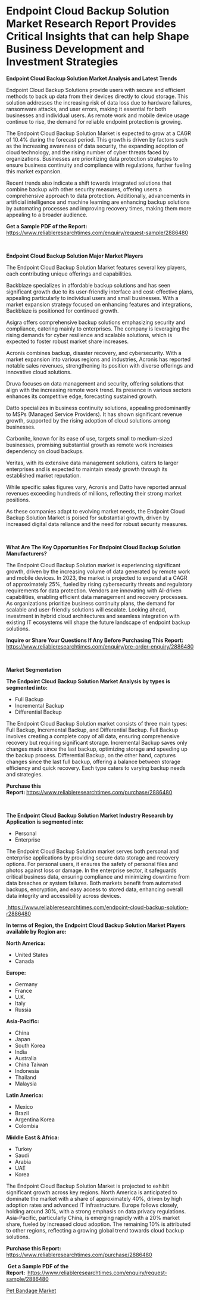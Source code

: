 <p><h1>Endpoint Cloud Backup Solution Market Research Report Provides Critical Insights that can help Shape Business Development and Investment Strategies</h1></p><p><strong>Endpoint Cloud Backup Solution Market Analysis and Latest Trends</strong></p>
<p><p>Endpoint Cloud Backup Solutions provide users with secure and efficient methods to back up data from their devices directly to cloud storage. This solution addresses the increasing risk of data loss due to hardware failures, ransomware attacks, and user errors, making it essential for both businesses and individual users. As remote work and mobile device usage continue to rise, the demand for reliable endpoint protection is growing.</p><p>The Endpoint Cloud Backup Solution Market is expected to grow at a CAGR of 10.4% during the forecast period. This growth is driven by factors such as the increasing awareness of data security, the expanding adoption of cloud technology, and the rising number of cyber threats faced by organizations. Businesses are prioritizing data protection strategies to ensure business continuity and compliance with regulations, further fueling this market expansion. </p><p>Recent trends also indicate a shift towards integrated solutions that combine backup with other security measures, offering users a comprehensive approach to data protection. Additionally, advancements in artificial intelligence and machine learning are enhancing backup solutions by automating processes and improving recovery times, making them more appealing to a broader audience.</p></p>
<p><strong>Get a Sample PDF of the Report:&nbsp;</strong> <a href="https://www.reliableresearchtimes.com/enquiry/request-sample/2886480?utm_campaign=2203&utm_medium=2&utm_source=Github&utm_content=ia&utm_term=13032025&utm_id=endpoint-cloud-backup-solution">https://www.reliableresearchtimes.com/enquiry/request-sample/2886480</a></p>
<p>&nbsp;</p>
<p><strong>Endpoint Cloud Backup Solution Major Market Players</strong></p>
<p><p>The Endpoint Cloud Backup Solution Market features several key players, each contributing unique offerings and capabilities. </p><p>Backblaze specializes in affordable backup solutions and has seen significant growth due to its user-friendly interface and cost-effective plans, appealing particularly to individual users and small businesses. With a market expansion strategy focused on enhancing features and integrations, Backblaze is positioned for continued growth.</p><p>Asigra offers comprehensive backup solutions emphasizing security and compliance, catering mainly to enterprises. The company is leveraging the rising demands for cyber resilience and scalable solutions, which is expected to foster robust market share increases.</p><p>Acronis combines backup, disaster recovery, and cybersecurity. With a market expansion into various regions and industries, Acronis has reported notable sales revenues, strengthening its position with diverse offerings and innovative cloud solutions.</p><p>Druva focuses on data management and security, offering solutions that align with the increasing remote work trend. Its presence in various sectors enhances its competitive edge, forecasting sustained growth.</p><p>Datto specializes in business continuity solutions, appealing predominantly to MSPs (Managed Service Providers). It has shown significant revenue growth, supported by the rising adoption of cloud solutions among businesses.</p><p>Carbonite, known for its ease of use, targets small to medium-sized businesses, promising substantial growth as remote work increases dependency on cloud backups.</p><p>Veritas, with its extensive data management solutions, caters to larger enterprises and is expected to maintain steady growth through its established market reputation.</p><p>While specific sales figures vary, Acronis and Datto have reported annual revenues exceeding hundreds of millions, reflecting their strong market positions. </p><p>As these companies adapt to evolving market needs, the Endpoint Cloud Backup Solution Market is poised for substantial growth, driven by increased digital data reliance and the need for robust security measures.</p></p>
<p>&nbsp;</p>
<p><strong>What Are The Key Opportunities For Endpoint Cloud Backup Solution Manufacturers?</strong></p>
<p><p>The Endpoint Cloud Backup Solution market is experiencing significant growth, driven by the increasing volume of data generated by remote work and mobile devices. In 2023, the market is projected to expand at a CAGR of approximately 25%, fueled by rising cybersecurity threats and regulatory requirements for data protection. Vendors are innovating with AI-driven capabilities, enabling efficient data management and recovery processes. As organizations prioritize business continuity plans, the demand for scalable and user-friendly solutions will escalate. Looking ahead, investment in hybrid cloud architectures and seamless integration with existing IT ecosystems will shape the future landscape of endpoint backup solutions.</p></p>
<p><strong>Inquire or Share Your Questions If Any Before Purchasing This Report:</strong> <a href="https://www.reliableresearchtimes.com/enquiry/pre-order-enquiry/2886480?utm_campaign=2203&utm_medium=2&utm_source=Github&utm_content=ia&utm_term=13032025&utm_id=endpoint-cloud-backup-solution">https://www.reliableresearchtimes.com/enquiry/pre-order-enquiry/2886480</a></p>
<p>&nbsp;</p>
<p><strong>Market Segmentation</strong></p>
<p><strong>The Endpoint Cloud Backup Solution Market Analysis by types is segmented into:</strong></p>
<p><ul><li>Full Backup</li><li>Incremental Backup</li><li>Differential Backup</li></ul></p>
<p><p>The Endpoint Cloud Backup Solution market consists of three main types: Full Backup, Incremental Backup, and Differential Backup. Full Backup involves creating a complete copy of all data, ensuring comprehensive recovery but requiring significant storage. Incremental Backup saves only changes made since the last backup, optimizing storage and speeding up the backup process. Differential Backup, on the other hand, captures changes since the last full backup, offering a balance between storage efficiency and quick recovery. Each type caters to varying backup needs and strategies.</p></p>
<p><strong>Purchase this Report:&nbsp;</strong><a href="https://www.reliableresearchtimes.com/purchase/2886480?utm_campaign=2203&utm_medium=2&utm_source=Github&utm_content=ia&utm_term=13032025&utm_id=endpoint-cloud-backup-solution">https://www.reliableresearchtimes.com/purchase/2886480</a></p>
<p>&nbsp;</p>
<p><strong>The Endpoint Cloud Backup Solution Market Industry Research by Application is segmented into:</strong></p>
<p><ul><li>Personal</li><li>Enterprise</li></ul></p>
<p><p>The Endpoint Cloud Backup Solution market serves both personal and enterprise applications by providing secure data storage and recovery options. For personal users, it ensures the safety of personal files and photos against loss or damage. In the enterprise sector, it safeguards critical business data, ensuring compliance and minimizing downtime from data breaches or system failures. Both markets benefit from automated backups, encryption, and easy access to stored data, enhancing overall data integrity and accessibility across devices.</p></p>
<p><a href="https://www.reliableresearchtimes.com/endpoint-cloud-backup-solution-r2886480?utm_campaign=2203&utm_medium=2&utm_source=Github&utm_content=ia&utm_term=13032025&utm_id=endpoint-cloud-backup-solution">&nbsp;https://www.reliableresearchtimes.com/endpoint-cloud-backup-solution-r2886480</a></p>
<p><strong>In terms of Region, the Endpoint Cloud Backup Solution Market Players available by Region are:</strong></p>
<p>
    <p> <strong> North America: </strong>
        <ul>
            <li>United States</li>
            <li>Canada</li>
        </ul>
        </p> 
    <p> <strong> Europe: </strong>
        <ul>
            <li>Germany</li>
            <li>France</li>
            <li>U.K.</li>
            <li>Italy</li>
            <li>Russia</li>
        </ul>
        </p> 
    <p> <strong> Asia-Pacific: </strong>
        <ul>
            <li>China</li>
            <li>Japan</li>
            <li>South Korea</li>
            <li>India</li>
            <li>Australia</li>
            <li>China Taiwan</li>
            <li>Indonesia</li>
            <li>Thailand</li>
            <li>Malaysia</li>
        </ul>
        </p> 
    <p> <strong> Latin America: </strong>
        <ul>
            <li>Mexico</li>
            <li>Brazil</li>
            <li>Argentina Korea</li>
            <li>Colombia</li>
        </ul>
        </p> 
    <p> <strong> Middle East & Africa: </strong>
        <ul>
            <li>Turkey</li>
            <li>Saudi</li>
            <li>Arabia</li>
            <li>UAE</li>
            <li>Korea</li>
        </ul>
    </p>
    </p>
<p><p>The Endpoint Cloud Backup Solution Market is projected to exhibit significant growth across key regions. North America is anticipated to dominate the market with a share of approximately 40%, driven by high adoption rates and advanced IT infrastructure. Europe follows closely, holding around 30%, with a strong emphasis on data privacy regulations. Asia-Pacific, particularly China, is emerging rapidly with a 20% market share, fueled by increased cloud adoption. The remaining 10% is attributed to other regions, reflecting a growing global trend towards cloud backup solutions.</p></p>
<p><strong>Purchase this Report: </strong><a href="https://www.reliableresearchtimes.com/purchase/2886480?utm_campaign=2203&utm_medium=2&utm_source=Github&utm_content=ia&utm_term=13032025&utm_id=endpoint-cloud-backup-solution">https://www.reliableresearchtimes.com/purchase/2886480</a></p>
<p>&nbsp;<strong>Get a Sample PDF of the Report:&nbsp;&nbsp;</strong><a href="https://www.reliableresearchtimes.com/enquiry/request-sample/2886480?utm_campaign=2203&utm_medium=2&utm_source=Github&utm_content=ia&utm_term=13032025&utm_id=endpoint-cloud-backup-solution">https://www.reliableresearchtimes.com/enquiry/request-sample/2886480</a></p>
<p><strong></strong></p>
<p><p><a href="https://github.com/HobertDavis43/Market-Research-Report-List-1/blob/main/pet-bandage-market.md?utm_campaign=2203&utm_medium=2&utm_source=Github&utm_content=ia&utm_term=13032025&utm_id=endpoint-cloud-backup-solution">Pet Bandage Market</a></p></p>